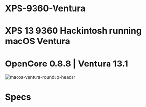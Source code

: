 # XPS-9360-Ventura
# XPS 13 9360 Hackintosh running macOS Ventura
# OpenCore 0.8.8 | Ventura 13.1
![macos-ventura-roundup-header](https://user-images.githubusercontent.com/123544011/214521202-bf0d4d05-32f3-4a7c-b0ac-47aa5dd76a88.jpg)
# Specs
